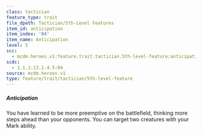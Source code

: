 ```yaml
---
class: tactician
feature_type: trait
file_dpath: Tactician/5th-Level Features
item_id: anticipation
item_index: '04'
item_name: Anticipation
level: 5
scc:
  - mcdm.heroes.v1:feature.trait.tactician.5th-level-feature:anticipation
scdc:
  - 1.1.1:13.1.4.5:04
source: mcdm.heroes.v1
type: feature/trait/tactician/5th-level-feature
---
```


##### Anticipation

You have learned to be more preemptive on the battlefield, thinking more steps ahead than your opponents. You can target two creatures with your Mark ability.

